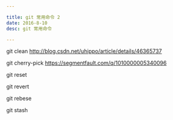 ```yaml
---

title: git 常用命令 2
date: 2016-8-10
desc: git 常用命令

---
```


git clean
http://blog.csdn.net/uhippo/article/details/46365737

git cherry-pick
https://segmentfault.com/q/1010000005340096

git reset

git revert

git rebese

git stash